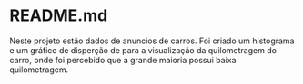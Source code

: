 # README.md
Neste projeto estão dados de anuncios de carros. 
Foi criado um histograma e um gráfico de disperção de para a visualização da quilometragem do carro, onde foi percebido que a grande maioria possui baixa quilometragem.
